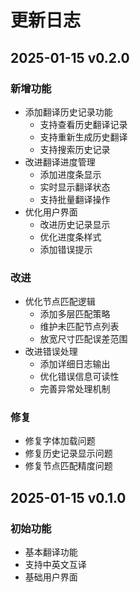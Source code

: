 # 更新日志

## 2025-01-15 v0.2.0

### 新增功能
- 添加翻译历史记录功能
  - 支持查看历史翻译记录
  - 支持重新生成历史翻译
  - 支持搜索历史记录
- 改进翻译进度管理
  - 添加进度条显示
  - 实时显示翻译状态
  - 支持批量翻译操作
- 优化用户界面
  - 改进历史记录显示
  - 优化进度条样式
  - 添加错误提示

### 改进
- 优化节点匹配逻辑
  - 添加多层匹配策略
  - 维护未匹配节点列表
  - 放宽尺寸匹配误差范围
- 改进错误处理
  - 添加详细日志输出
  - 优化错误信息可读性
  - 完善异常处理机制

### 修复
- 修复字体加载问题
- 修复历史记录显示问题
- 修复节点匹配精度问题

## 2025-01-15 v0.1.0

### 初始功能
- 基本翻译功能
- 支持中英文互译
- 基础用户界面
